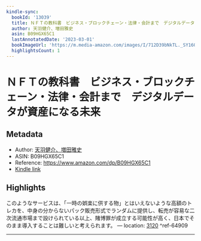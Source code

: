 ```yaml
---
kindle-sync:
  bookId: '13039'
  title: ＮＦＴの教科書　ビジネス・ブロックチェーン・法律・会計まで　デジタルデータが資産になる未来
  author: 天羽健介、増田雅史
  asin: B09HGX65C1
  lastAnnotatedDate: '2023-03-01'
  bookImageUrl: 'https://m.media-amazon.com/images/I/712D39bNkTL._SY160.jpg'
  highlightsCount: 1
---
```

# ＮＦＴの教科書　ビジネス・ブロックチェーン・法律・会計まで　デジタルデータが資産になる未来
## Metadata
* Author: [天羽健介、増田雅史](https://www.amazon.comundefined)
* ASIN: B09HGX65C1
* Reference: https://www.amazon.com/dp/B09HGX65C1
* [Kindle link](kindle://book?action=open&asin=B09HGX65C1)

## Highlights
このようなサービスは、「一時の娯楽に供する物」とはいえないような高額のトレカを、中身の分からないパック販売形式でランダムに提供し、転売が容易な二次流通市場まで設けられている以上、賭博罪が成立する可能性が高く、日本でそのまま導入することは難しいと考えられます。 — location: [3120](kindle://book?action=open&asin=B09HGX65C1&location=3120) ^ref-64909

---
